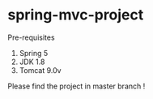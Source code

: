 # spring-mvc-project

Pre-requisites
1. Spring 5
2. JDK 1.8
3. Tomcat 9.0v

Please find the project in master branch !
